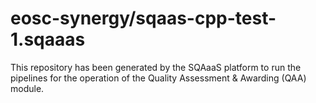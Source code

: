 <!--
SPDX-FileCopyrightText: Copyright contributors to the Software Quality Assurance as a Service (SQAaaS) project <sqaaas@ibergrid.eu>

SPDX-License-Identifier: GPL-3.0-only
-->

# eosc-synergy/sqaas-cpp-test-1.sqaaas
This repository has been generated by the SQAaaS platform to run the pipelines
for the operation of the
Quality Assessment & Awarding (QAA)
module.